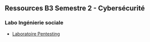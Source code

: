 ## Ressources B3 Semestre 2 - Cybersécurité

### Labo Ingénierie sociale

- [Laboratoire Pentesting](tp/labo/labo.md)
